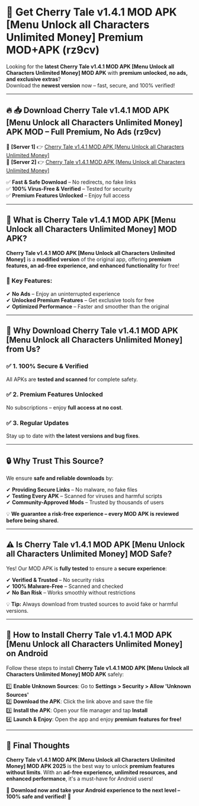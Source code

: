 # 🚀 Get Cherry Tale v1.4.1 MOD APK [Menu Unlock all Characters Unlimited Money] Premium MOD+APK (rz9cv)  

Looking for the **latest Cherry Tale v1.4.1 MOD APK [Menu Unlock all Characters Unlimited Money] MOD APK** with **premium unlocked, no ads, and exclusive extras**?  
Download the **newest version** now – fast, secure, and 100% verified!  

---

## 🔥 📥 Download Cherry Tale v1.4.1 MOD APK [Menu Unlock all Characters Unlimited Money] APK MOD – Full Premium, No Ads (rz9cv)  

🔹 **[Server 1]** 👉 [Cherry Tale v1.4.1 MOD APK [Menu Unlock all Characters Unlimited Money]](https://apkcomod.com?title=Cherry_Tale_v1.4.1_MOD_APK_[Menu_Unlock_all_Characters_Unlimited_Money])  
🔹 **[Server 2]** 👉 [Cherry Tale v1.4.1 MOD APK [Menu Unlock all Characters Unlimited Money]](https://apkcomod.com?title=Cherry_Tale_v1.4.1_MOD_APK_[Menu_Unlock_all_Characters_Unlimited_Money])  

✅ **Fast & Safe Download** – No redirects, no fake links  
✅ **100% Virus-Free & Verified** – Tested for security  
✅ **Premium Features Unlocked** – Enjoy full access  

---

## 📌 What is Cherry Tale v1.4.1 MOD APK [Menu Unlock all Characters Unlimited Money] MOD APK?  

**Cherry Tale v1.4.1 MOD APK [Menu Unlock all Characters Unlimited Money]** is a **modified version** of the original app, offering **premium features, an ad-free experience, and enhanced functionality** for free!  

### 🔹 Key Features:  
✔ **No Ads** – Enjoy an uninterrupted experience  
✔ **Unlocked Premium Features** – Get exclusive tools for free  
✔ **Optimized Performance** – Faster and smoother than the original  

---

## 🌟 Why Download Cherry Tale v1.4.1 MOD APK [Menu Unlock all Characters Unlimited Money] from Us?  

### ✅ 1. 100% Secure & Verified  
All APKs are **tested and scanned** for complete safety.  

### ✅ 2. Premium Features Unlocked  
No subscriptions – enjoy **full access at no cost**.  

### ✅ 3. Regular Updates  
Stay up to date with **the latest versions and bug fixes**.  

---

## 🔒 Why Trust This Source?  

We ensure **safe and reliable downloads** by:  

✔ **Providing Secure Links** – No malware, no fake files  
✔ **Testing Every APK** – Scanned for viruses and harmful scripts  
✔ **Community-Approved Mods** – Trusted by thousands of users  

💡 **We guarantee a risk-free experience – every MOD APK is reviewed before being shared.**  

---

## ⚠️ Is Cherry Tale v1.4.1 MOD APK [Menu Unlock all Characters Unlimited Money] MOD Safe?  

Yes! Our MOD APK is **fully tested** to ensure a **secure experience**:  

✔ **Verified & Trusted** – No security risks  
✔ **100% Malware-Free** – Scanned and checked  
✔ **No Ban Risk** – Works smoothly without restrictions  

💡 **Tip:** Always download from trusted sources to avoid fake or harmful versions.  

---

## 📲 How to Install Cherry Tale v1.4.1 MOD APK [Menu Unlock all Characters Unlimited Money] on Android  

Follow these steps to install **Cherry Tale v1.4.1 MOD APK [Menu Unlock all Characters Unlimited Money] MOD APK** safely:  

1️⃣ **Enable Unknown Sources**: Go to **Settings > Security > Allow 'Unknown Sources'**  
2️⃣ **Download the APK**: Click the link above and save the file  
3️⃣ **Install the APK**: Open your file manager and tap **Install**  
4️⃣ **Launch & Enjoy**: Open the app and enjoy **premium features for free!**  

---

## 🚀 Final Thoughts  

**Cherry Tale v1.4.1 MOD APK [Menu Unlock all Characters Unlimited Money] MOD APK 2025** is the best way to unlock **premium features without limits**. With an **ad-free experience, unlimited resources, and enhanced performance**, it's a must-have for Android users!  

🔻 **Download now and take your Android experience to the next level – 100% safe and verified!** 🔻
